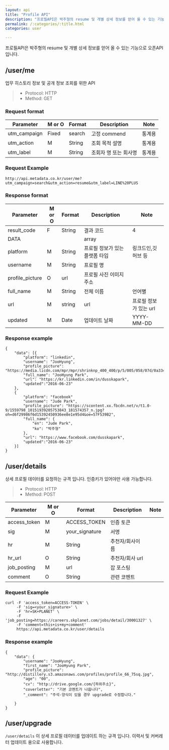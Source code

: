 ```yaml
---
layout: api
title: "Profile API"
description: "프로필API은 박주형의 resume 및 개별 상세 정보를 얻어 올 수 있는 기능으로 오픈API 입니다."
permalink: /:categories/:title.html
categories: user

---
```



프로필API은 박주형의 resume 및 개별 상세 정보를 얻어 올 수 있는 기능으로 오픈API 입니다.

## /user/me
업무 히스토리 정보 및 공개 정보 조회를 위한 API
> * Protocol: HTTP
> * Method:	 GET

### Request format

|Parameter	|M or O|Format|Description|Note|
|--|--|--|--|--|
|utm_campaign|Fixed|search|고정 commend|통계용|
|utm_action	|M|String|조회 목적 설명|통계용|
|utm_label|M|String|조회자 명 또는 회사명|통계용|


### Request Example
```{language-markup}
http://api.metadata.co.kr/user/me?
utm_campaign=search&utm_action=resume&utm_label=LINE%20PLUS
```
### Response format

|Parameter	|M or O|Format|Description|Note|
|--|--|--|--|--|
|result_code|F|String|결과 코드|4|
|DATA|||array||
|platform|M|String|프로필 정보가 있는 플랫폼 타입|링크드인,깃허브 등|
|username|M|String|프로필 명||
|profile_picture|O|url|프로필 사진 이미지 주소||
|full_name|M|String|전체 이름|언어별|
|url|M|string|url|프로필 정보가 있는 url||
|updated|M|Date|업데이트 날짜|YYYY-MM-DD|

### Response example

```{language-json}
{
    "data": [{
	    "platform": "linkedin",
        "username": "JooHyung",
        "profile_picture": "https://media.licdn.com/mpr/mpr/shrinknp_400_400/p/5/005/058/07d/0a334f2.jpg",
        "full_name": "JooHyung Park",
        "url": "https://kr.linkedin.com/in/dusskapark",
        "updated":"2016-06-23"
    },
    {
	    "platform": "facebook"
        "username": "Jude Park",
        "profile_picture": "https://scontent.xx.fbcdn.net/v/t1.0-9/1559798_10151939205753843_181574357_n.jpg?oh=d6f29986f6d15392450936ee8e1e95d4&oe=57F539B2",
        "full_name": {
	        "en": "Jude Park",
	        "ko": "박주형"
	    },
        "url": "https://www.facebook.com/dusskapark",
        "updated":"2016-06-23"
    }]
}

```

## /user/details
상세 프로필 데이터를 요청하는 규격 입니다. 인증키가 있어야만 사용 가능합니다.

> * Protocol: HTTP
> * Method:	 POST

|Parameter	|M or O|Format|Description|Note|
|--|--|--|--|--|
|access_token|M|ACCESS_TOKEN|인증 토큰||
|sig|M|your_signature|서명||
|hr|M|String|추천자/회사이름||
|hr_url|O|String|추천자/회사 url||
|job_posting|M|url|잡 포스팅||
|comment|O|String|관련 코멘트||


### Request Example
```{language-markup}
curl -F 'access_token=ACCESS-TOKEN' \
     -F 'sig=<your_signature>' \
     -F 'hr=SK+PLANET' \
     -F 'job_posting=https://careers.skplanet.com/jobs/detail/30001327' \
     -F 'comment=this+is+my+comment'
     https://api.metadata.co.kr/user/details
```

### Response example

```{language-json}
{
	"data": {
		"username": "JooHyung",
		"first_name": "JooHyung Park",
		"profile_picture": "http://distillery.s3.amazonaws.com/profiles/profile_66_75sq.jpg",
		"age": "00",
		"cv": "http://drive.google.com/{하위주소}",
		"coverletter": "기본 코멘트가 나옵니다",
		"_comment": "주석-양식이 있을 경우 upgrade로 수정합니다."

	}
}
```

## /user/upgrade
`/user/details` 이 상세 프로필 데이터를 업데이트 하는 규격 입니다. 이력서 및 커버레터 업데이트 용으로 사용합니다.
